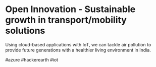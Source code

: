 # Open Innovation - Sustainable growth in transport/mobility solutions
Using cloud-based applications with IoT, we can tackle air pollution to provide future generations with a healthier living environment in India.    


#azure #hackerearth #iot
